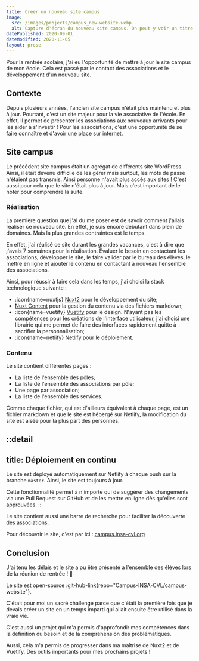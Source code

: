 ```yaml
---
title: Créer un nouveau site campus
image:
  src: /images/projects/campus_new-website.webp
  alt: Capture d'écran du nouveau site campus. On peut y voir un titre "#campus INSA CVL".
datePublished: 2020-09-01
dateModified: 2020-11-05
layout: prose
---
```


Pour la rentrée scolaire, j'ai eu l'opportunité de mettre à jour le site campus de mon école. Cela est passé par le contact des associations et le développement d'un nouveau site.

<!-- more -->

## Contexte

Depuis plusieurs années, l'ancien site campus n'était plus maintenu et plus à jour. Pourtant, c'est un site majeur pour la vie associative de l'école. En effet, il permet de présenter les associations aux nouveaux arrivants pour les aider à s'investir ! Pour les associations, c'est une opportunité de se faire connaître et d'avoir une place sur internet.

## Site campus

Le précédent site campus était un agrégat de différents site WordPress. Ainsi, il était devenu difficile de les gérer mais surtout, les mots de passe n'étaient pas transmis. Ainsi personne n'avait plus accès aux sites ! C'est aussi pour cela que le site n'était plus à jour. Mais c'est important de le noter pour comprendre la suite.

### Réalisation

La première question que j'ai du me poser est de savoir comment j'allais réaliser ce nouveau site. En effet, je suis encore débutant dans plein de domaines. Mais la plus grandes contraintes est le temps. 

En effet, j'ai réalisé ce site durant les grandes vacances, c'est à dire que j'avais 7 semaines pour la réalisation. Évaluer le besoin en contactant les associations, développer le site, le faire valider par le bureau des élèves, le mettre en ligne et ajouter le contenu en contactant à nouveau l'ensemble des associations.

Ainsi, pour réussir à faire cela dans les temps, j'ai choisi la stack technologique suivante :

- :icon{name=nuxtjs} [Nuxt2](https://nuxtjs.org/) pour le développement du site;
- [Nuxt Content](https://content.nuxtjs.org/) pour la gestion du contenu via des fichiers markdown;
- :icon{name=vuetify} [Vuetify](https://vuetifyjs.com/en/) pour le design. N'ayant pas les compétences pour les créations de l'interface utilisateur, j'ai choisi une librairie qui me permet de faire des interfaces rapidement quitte à sacrifier la personnalisation;
- :icon{name=netlify} [Netlify](https://www.netlify.com/) pour le déploiement.

### Contenu

Le site contient différentes pages :

- La liste de l'ensemble des pôles;
- La liste de l'ensemble des associations par pôle;
- Une page par association;
- La liste de l'ensemble des services.

Comme chaque fichier, qui est d'ailleurs équivalent à chaque page, est un fichier markdown et que le site est hébergé sur Netlify, la modification du site est aisée pour la plus part des personnes.

::detail
---
title: Déploiement en continu
---

Le site est déployé automatiquement sur Netlify à chaque push sur la branche `master`. Ainsi, le site est toujours à jour.

Cette fonctionnalité permet à n'importe qui de suggérer des changements via une Pull Request sur GitHub et de les mettre en ligne dès qu'elles sont approuvées.
::

Le site contient aussi une barre de recherche pour faciliter la découverte des associations.

Pour découvrir le site, c'est par ici : [campus.insa-cvl.org](https://campus.insa-cvl.org/)

## Conclusion

J'ai tenu les délais et le site a pu être présenté à l'ensemble des élèves lors de la réunion de rentrée ! 🎉

Le site est open-source :git-hub-link{repo="Campus-INSA-CVL/campus-website"}.

C'était pour moi un sacré challenge parce que c'était la première fois que je devais créer un site en un temps imparti qui allait ensuite être utilisé dans la vraie vie.

C'est aussi un projet qui m'a permis d'approfondir mes compétences dans la définition du besoin et de la compréhension des problématiques.

Aussi, cela m'a permis de progresser dans ma maîtrise de Nuxt2 et de Vuetify. Des outils importants pour mes prochains projets !